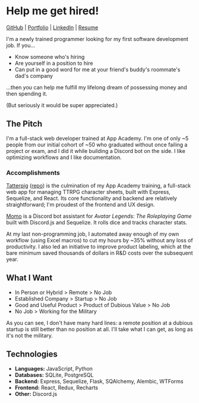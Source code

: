 # Help me get hired!

[GitHub](https://github.com/ohalloranjm) | [Portfolio](https://ohalloranjm.github.io/) | [LinkedIn](https://www.linkedin.com/in/joy-ohalloran/) | [Resume]()

I'm a newly trained programmer looking for my first software development job. If you…

- Know someone who's hiring
- Are yourself in a position to hire
- Can put in a good word for me at your friend's buddy's roommate's dad's company

…then _you_ can help me fulfill my lifelong dream of possessing money and then spending it.

(But seriously it would be super appreciated.)

## The Pitch

I'm a full-stack web developer trained at App Academy. I'm one of only ~5 people from our initial cohort of ~50 who graduated without once failing a project or exam, and I did it while building a Discord bot on the side. I like optimizing workflows and I like documentation.

### Accomplishments

[Tatterpig](https://tatterpig.onrender.com/) ([repo](https://github.com/ohalloranjm/tatterpig)) is the culmination of my App Academy training, a full-stack web app for managing TTRPG character sheets, built with Express, Sequelize, and React. Its core functionality and backend are relatively straightforward; I'm proudest of the frontend and UX design.

[Momo](https://github.com/ohalloranjm/momo) is a Discord bot assistant for _Avatar Legends: The Roleplaying Game_ built with Discord.js and Sequelize. It rolls dice and tracks character stats.

At my last non-programming job, I automated away enough of my own workflow (using Excel macros) to cut my hours by ~35% without any loss of productivity. I also led an initiative to improve product labeling, which at the bare minimum saved thousands of dollars in R&D costs over the subsequent year.

## What I Want

- In Person or Hybrid > Remote > No Job
- Established Company > Startup > No Job
- Good and Useful Product > Product of Dubious Value > No Job
- No Job > Working for the Military

As you can see, I don't have many hard lines: a remote position at a dubious startup is still better than no position at all. I'll take what I can get, as long as it's not the military.

## Technologies

- **Languages:** JavaScript, Python
- **Databases:** SQLite, PostgreSQL
- **Backend:** Express, Sequelize, Flask, SQAlchemy, Alembic, WTForms
- **Frontend:** React, Redux, Recharts
- **Other:** Discord.js
